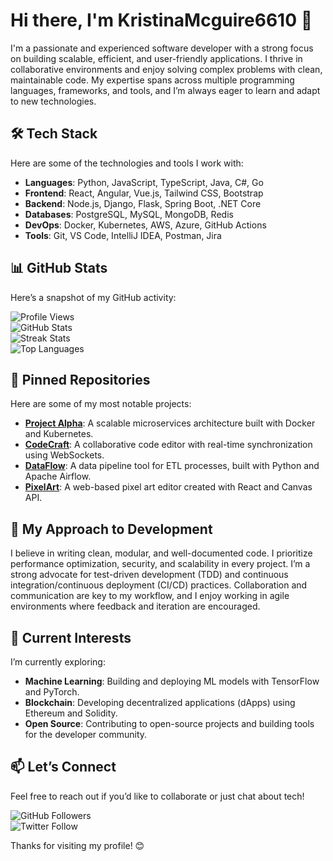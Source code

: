 # Hi there, I'm KristinaMcguire6610 👋  

I'm a passionate and experienced software developer with a strong focus on building scalable, efficient, and user-friendly applications. I thrive in collaborative environments and enjoy solving complex problems with clean, maintainable code. My expertise spans across multiple programming languages, frameworks, and tools, and I’m always eager to learn and adapt to new technologies.  

## 🛠️ Tech Stack  
Here are some of the technologies and tools I work with:  
- **Languages**: Python, JavaScript, TypeScript, Java, C#, Go  
- **Frontend**: React, Angular, Vue.js, Tailwind CSS, Bootstrap  
- **Backend**: Node.js, Django, Flask, Spring Boot, .NET Core  
- **Databases**: PostgreSQL, MySQL, MongoDB, Redis  
- **DevOps**: Docker, Kubernetes, AWS, Azure, GitHub Actions  
- **Tools**: Git, VS Code, IntelliJ IDEA, Postman, Jira  

## 📊 GitHub Stats  
Here’s a snapshot of my GitHub activity:  

![Profile Views](https://komarev.com/ghpvc/?username=KristinaMcguire6610&color=blue&style=flat)  
![GitHub Stats](https://github-readme-stats.vercel.app/api?username=KristinaMcguire6610&show_icons=true&theme=radical)  
![Streak Stats](https://github-readme-streak-stats.herokuapp.com/?user=KristinaMcguire6610&theme=radical)  
![Top Languages](https://github-readme-stats.vercel.app/api/top-langs/?username=KristinaMcguire6610&layout=compact&theme=radical)  

## 🌟 Pinned Repositories  
Here are some of my most notable projects:  
- **[Project Alpha](https://github.com/KristinaMcguire6610/ProjectAlpha)**: A scalable microservices architecture built with Docker and Kubernetes.  
- **[CodeCraft](https://github.com/KristinaMcguire6610/CodeCraft)**: A collaborative code editor with real-time synchronization using WebSockets.  
- **[DataFlow](https://github.com/KristinaMcguire6610/DataFlow)**: A data pipeline tool for ETL processes, built with Python and Apache Airflow.  
- **[PixelArt](https://github.com/KristinaMcguire6610/PixelArt)**: A web-based pixel art editor created with React and Canvas API.  

## 🚀 My Approach to Development  
I believe in writing clean, modular, and well-documented code. I prioritize performance optimization, security, and scalability in every project. I’m a strong advocate for test-driven development (TDD) and continuous integration/continuous deployment (CI/CD) practices. Collaboration and communication are key to my workflow, and I enjoy working in agile environments where feedback and iteration are encouraged.  

## 🌱 Current Interests  
I’m currently exploring:  
- **Machine Learning**: Building and deploying ML models with TensorFlow and PyTorch.  
- **Blockchain**: Developing decentralized applications (dApps) using Ethereum and Solidity.  
- **Open Source**: Contributing to open-source projects and building tools for the developer community.  

## 📫 Let’s Connect  
Feel free to reach out if you’d like to collaborate or just chat about tech!  

![GitHub Followers](https://img.shields.io/github/followers/KristinaMcguire6610?label=Follow&style=social)  
![Twitter Follow](https://img.shields.io/twitter/follow/KristinaMcguire?label=Follow&style=social)  

Thanks for visiting my profile! 😊
